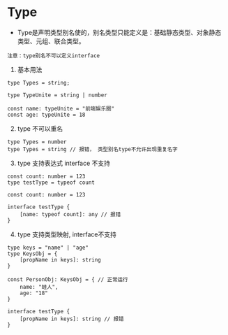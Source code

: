# Type
- Type是声明类型别名使的，别名类型只能定义是：基础静态类型、对象静态类型、元组、联合类型。
```
注意：type别名不可以定义interface
```

1. 基本用法
```
type Types = string;

type TypeUnite = string | number

const name: typeUnite = "前端娱乐圈"
const age: typeUnite = 18
```

2. type 不可以重名
```
type Types = number
type Types = string // 报错， 类型别名type不允许出现重复名字
```
3. type 支持表达式 interface 不支持
```
const count: number = 123
type testType = typeof count

const count: number = 123

interface testType {
    [name: typeof count]: any // 报错
}
```
4. type 支持类型映射, interface不支持
```
type keys = "name" | "age"  
type KeysObj = {
    [propName in keys]: string
}

const PersonObj: KeysObj = { // 正常运行
    name: "蛙人",
    age: "18"
} 

interface testType {
    [propName in keys]: string // 报错
}
```
